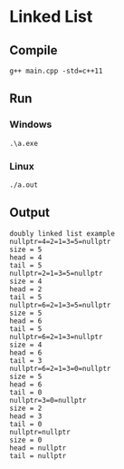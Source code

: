 # Linked List

## Compile 

```
g++ main.cpp -std=c++11
```

## Run

### Windows

```
.\a.exe
```

### Linux

```
./a.out
```

## Output

```
doubly linked list example
nullptr=4=2=1=3=5=nullptr
size = 5
head = 4
tail = 5
nullptr=2=1=3=5=nullptr
size = 4
head = 2
tail = 5
nullptr=6=2=1=3=5=nullptr
size = 5
head = 6
tail = 5
nullptr=6=2=1=3=nullptr
size = 4
head = 6
tail = 3
nullptr=6=2=1=3=0=nullptr
size = 5
head = 6
tail = 0
nullptr=3=0=nullptr
size = 2
head = 3
tail = 0
nullptr=nullptr
size = 0
head = nullptr
tail = nullptr
```
